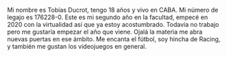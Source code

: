 Mi nombre es Tobías Ducrot, tengo 18 años y vivo en CABA. Mi número de legajo es 176228-0. 
Este es mi segundo año en la facultad, empecé en 2020 con la virtualidad así que ya estoy acostumbrado. 
Todavía no trabajo pero me gustaría empezar el año que viene. Ojalá la materia me abra nuevas puertas en ese ámbito. 
Me encanta el fútbol, soy hincha de Racing, y también me gustan los videojuegos en general. 
